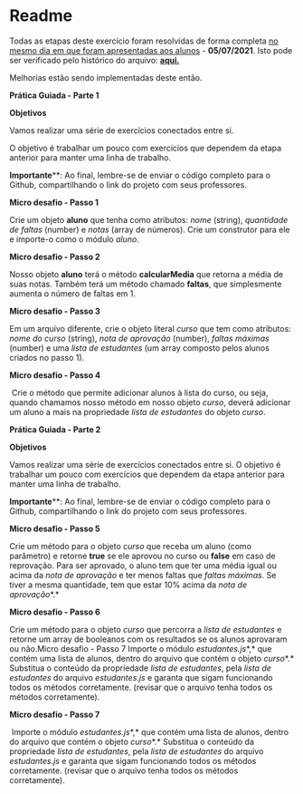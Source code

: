# Readme

Todas as etapas deste exercício foram resolvidas de forma completa <u>no mesmo dia em que foram  apresentadas aos alunos</u> - **05/07/2021**. Isto pode ser verificado pelo histórico do arquivo: **[aqui.](https://github.com/FlipeFrontDev/CTD-Prog-Imperativa/commits/main/modulo2/pratica_guiada)**

Melhorias estão sendo implementadas deste então.



**Prática Guiada - Parte 1**

**Objetivos**

Vamos realizar uma série de exercícios conectados entre si. 

O objetivo é trabalhar um pouco com exercícios que dependem da etapa anterior para manter uma linha de trabalho.



**Importante****: Ao final, lembre-se de enviar o código completo para o Github, compartilhando o link do projeto com seus professores.



**Micro desafio - Passo 1**

Crie um objeto **aluno** que tenha como atributos: *nome* (string), *quantidade de faltas* (number) e *notas* (array de números). Crie um construtor para ele e importe-o como o módulo *aluno*.

**Micro desafio - Passo 2**

Nosso objeto **aluno** terá o método **calcularMedia** que retorna a média de suas notas. Também terá um método chamado **faltas**, que simplesmente aumenta o número de faltas em 1.

**Micro desafio - Passo 3**

Em um arquivo diferente, crie o objeto literal *curso* que tem como atributos: *nome do curso* (string), *nota de aprovação* (number), *faltas máximas* (number) e uma *lista de estudantes* (um array composto pelos alunos criados no passo 1).

**Micro desafio - Passo 4**

​	Crie o método que permite adicionar alunos à lista do curso, ou seja, quando chamamos nosso método em nosso objeto *curso*, deverá adicionar um aluno a mais na propriedade *lista de estudantes* do objeto *curso*.



**Prática Guiada - Parte 2**



**Objetivos**

Vamos realizar uma série de exercícios conectados entre si. O objetivo é trabalhar um pouco com exercícios que dependem da etapa anterior para manter uma linha de trabalho.



**Importante****: Ao final, lembre-se de enviar o código completo para o Github, compartilhando o link do projeto com seus professores.



**Micro desafio - Passo 5**

Crie um método para o objeto *curso* que receba um aluno (como parâmetro) e retorne **true** se ele aprovou no curso ou **false** em caso de reprovação. Para ser aprovado, o aluno tem que ter uma média igual ou acima da *nota de aprovação*  e ter menos faltas que *faltas máximas*. Se tiver a mesma quantidade, tem que estar 10% acima da *nota de aprovação**.*

**Micro desafio - Passo 6**

Crie um método para o objeto *curso* que percorra a *lista de estudantes* e retorne um array de booleanos com os resultados se os alunos aprovaram ou não.Micro desafio - Passo 7
Importe o módulo *estudantes.js**,* que contém uma lista de alunos, dentro do arquivo que contém o objeto *curso**.* Substitua o conteúdo da propriedade *lista de estudantes*, pela *lista de estudantes* do arquivo *estudantes.js* e garanta que sigam funcionando todos os métodos corretamente. (revisar que o arquivo tenha todos os métodos corretamente).



**Micro desafio - Passo 7**

​	Importe o módulo *estudantes.js**,* que contém uma lista de alunos, dentro do arquivo que contém o objeto *curso**.* Substitua o conteúdo da propriedade *lista de estudantes*, pela *lista de estudantes* do arquivo *estudantes.js* e garanta que sigam funcionando todos os métodos corretamente. (revisar que o arquivo tenha todos os métodos corretamente).